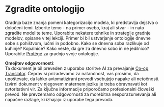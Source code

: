 <!--
CO_OP_TRANSLATOR_METADATA:
{
  "original_hash": "a057a8604f3976c3e309884453f1fad0",
  "translation_date": "2025-08-26T00:34:26+00:00",
  "source_file": "lessons/2-Symbolic/assignment.md",
  "language_code": "sl"
}
-->
# Zgradite ontologijo

Gradnja baze znanja pomeni kategorizacijo modela, ki predstavlja dejstva o določeni temi. Izberite temo - na primer osebo, kraj ali stvar - in nato zgradite model te teme. Uporabite nekatere tehnike in strategije gradnje modelov, opisane v tej lekciji. Primer bi bil ustvarjanje ontologije dnevne sobe s pohištvom, lučmi in podobno. Kako se dnevna soba razlikuje od kuhinje? Kopalnice? Kako veste, da gre za dnevno sobo in ne jedilnico? Uporabite [Protégé](https://protege.stanford.edu/) za gradnjo svoje ontologije.

**Omejitev odgovornosti**:  
Ta dokument je bil preveden z uporabo storitve AI za prevajanje [Co-op Translator](https://github.com/Azure/co-op-translator). Čeprav si prizadevamo za natančnost, vas prosimo, da upoštevate, da lahko avtomatizirani prevodi vsebujejo napake ali netočnosti. Izvirni dokument v njegovem maternem jeziku je treba obravnavati kot avtoritativni vir. Za ključne informacije priporočamo profesionalni človeški prevod. Ne prevzemamo odgovornosti za morebitna nesporazumevanja ali napačne razlage, ki izhajajo iz uporabe tega prevoda.